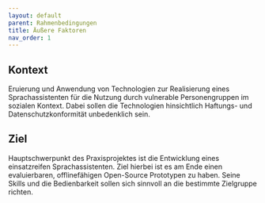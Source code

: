 ```yaml
---
layout: default
parent: Rahmenbedingungen
title: Äußere Faktoren
nav_order: 1
---
```



## Kontext
Eruierung und Anwendung von Technologien zur Realisierung eines Sprachassistenten für die Nutzung durch vulnerable Personengruppen im sozialen Kontext.
Dabei sollen die Technologien hinsichtlich Haftungs- und Datenschutzkonformität unbedenklich sein.

## Ziel 
Hauptschwerpunkt des Praxisprojektes ist die Entwicklung eines einsatzreifen Sprachassistenten.
Ziel hierbei ist es am Ende einen evaluierbaren, offlinefähigen Open-Source Prototypen zu haben.
Seine Skills und die Bedienbarkeit sollen sich sinnvoll an die bestimmte Zielgruppe richten.

